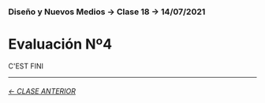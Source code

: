 ### Diseño y Nuevos Medios → Clase 18 → 14/07/2021

# Evaluación Nº4

C'EST FINI

- - - - - - - 

###### [← CLASE ANTERIOR](https://github.com/profesorfaco/dno037-2021/tree/main/clase-17)
